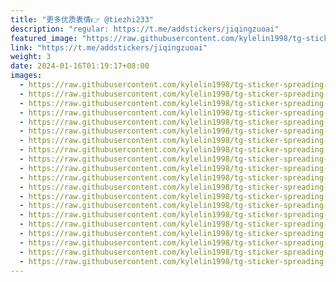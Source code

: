 ```yaml
---
title: "更多优质表情👉 @tiezhi233"
description: "regular: https://t.me/addstickers/jiqingzuoai"
featured_image: "https://raw.githubusercontent.com/kylelin1998/tg-sticker-spreading-worldwide-images/main/img/8dd991c7-395a-4d5a-9211-b08963d5d9d3.jpg"
link: "https://t.me/addstickers/jiqingzuoai"
weight: 3
date: 2024-01-16T01:19:17+08:00
images:
  - https://raw.githubusercontent.com/kylelin1998/tg-sticker-spreading-worldwide-images/main/img/8dd991c7-395a-4d5a-9211-b08963d5d9d3.jpg
  - https://raw.githubusercontent.com/kylelin1998/tg-sticker-spreading-worldwide-images/main/img/6bf3d013-1f5a-4df7-8443-8e220c38fac4.jpg
  - https://raw.githubusercontent.com/kylelin1998/tg-sticker-spreading-worldwide-images/main/img/2a65f2d8-35c0-4395-b6b1-c45991f0988e.jpg
  - https://raw.githubusercontent.com/kylelin1998/tg-sticker-spreading-worldwide-images/main/img/ee520771-2d79-4f88-8a2f-80211c5178d6.jpg
  - https://raw.githubusercontent.com/kylelin1998/tg-sticker-spreading-worldwide-images/main/img/85cf0c9d-c04f-4320-b488-2b6adf731675.jpg
  - https://raw.githubusercontent.com/kylelin1998/tg-sticker-spreading-worldwide-images/main/img/fe0cc721-28ca-4856-8b90-64f8da79fe89.jpg
  - https://raw.githubusercontent.com/kylelin1998/tg-sticker-spreading-worldwide-images/main/img/ba6eba37-5731-4ee2-a385-1fdd4ec27990.jpg
  - https://raw.githubusercontent.com/kylelin1998/tg-sticker-spreading-worldwide-images/main/img/9c4dd47b-1bd4-4405-8f88-2556593dbb9f.jpg
  - https://raw.githubusercontent.com/kylelin1998/tg-sticker-spreading-worldwide-images/main/img/dd9e81b8-c3e6-45fb-84d3-f41dd2c3f40b.jpg
  - https://raw.githubusercontent.com/kylelin1998/tg-sticker-spreading-worldwide-images/main/img/79504cec-b7c9-4897-be82-cf997c4599df.jpg
  - https://raw.githubusercontent.com/kylelin1998/tg-sticker-spreading-worldwide-images/main/img/b86fe831-ff13-4179-91bf-cc00350e784d.jpg
  - https://raw.githubusercontent.com/kylelin1998/tg-sticker-spreading-worldwide-images/main/img/a296b90a-95e2-4008-a12b-b5fa7ecfc6bf.jpg
  - https://raw.githubusercontent.com/kylelin1998/tg-sticker-spreading-worldwide-images/main/img/72e62f4b-dd15-4c60-a05c-07b0aff9fad6.jpg
  - https://raw.githubusercontent.com/kylelin1998/tg-sticker-spreading-worldwide-images/main/img/b2f66fe1-1fe5-45d9-b937-47c346ead28c.jpg
  - https://raw.githubusercontent.com/kylelin1998/tg-sticker-spreading-worldwide-images/main/img/d37e624d-829f-44d6-bae2-aba98dce02f8.jpg
  - https://raw.githubusercontent.com/kylelin1998/tg-sticker-spreading-worldwide-images/main/img/239836a5-bc73-4ced-b441-9d7d736abc11.jpg
  - https://raw.githubusercontent.com/kylelin1998/tg-sticker-spreading-worldwide-images/main/img/54bf511e-ee1f-4e6b-a7c3-329a79de1661.jpg
  - https://raw.githubusercontent.com/kylelin1998/tg-sticker-spreading-worldwide-images/main/img/bfa41597-e104-4e03-a164-25e86a1322e3.jpg
  - https://raw.githubusercontent.com/kylelin1998/tg-sticker-spreading-worldwide-images/main/img/dac41d51-f07d-40e4-8dfd-8feb01b0c861.jpg
  - https://raw.githubusercontent.com/kylelin1998/tg-sticker-spreading-worldwide-images/main/img/d2153c62-b359-4d51-8e12-72c1c269d1e5.jpg
---
```

